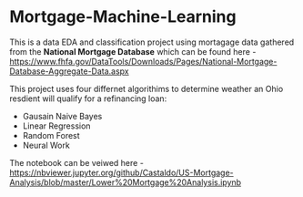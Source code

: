 # Mortgage-Machine-Learning
 
This is a data EDA and classification project using mortagage data gathered from the **National Mortgage Database** which can be found here -https://www.fhfa.gov/DataTools/Downloads/Pages/National-Mortgage-Database-Aggregate-Data.aspx

This project uses four differnet algorithims to determine weather an Ohio resdient will qualify for a refinancing loan:

  - Gausain Naive Bayes
  - Linear Regression
  - Random Forest
  - Neural Work
  
  The notebook can be veiwed here - https://nbviewer.jupyter.org/github/Castaldo/US-Mortgage-Analysis/blob/master/Lower%20Mortgage%20Analysis.ipynb
